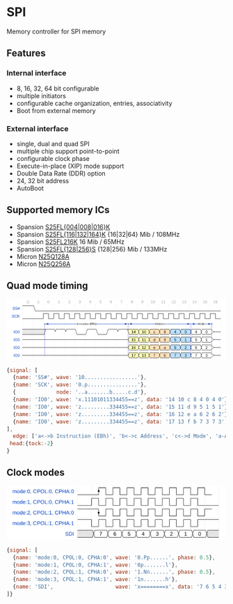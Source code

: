 # SPI
Memory controller for SPI memory

## Features

### Internal interface
 - 8, 16, 32, 64 bit configurable
 - multiple initiators
 - configurable cache organization, entries, associativity
 - Boot from external memory

### External interface
 - single, dual and quad SPI
 - multiple chip support point-to-point
 - configurable clock phase
 - Execute-in-place (XIP) mode support
 - Double Data Rate (DDR) option
 - 24, 32 bit address
 - AutoBoot

## Supported memory ICs

 - Spansion [S25FL{004|008|016}K](https://www.spansion.com/Support/Datasheets/S25FL004K-016K_00.pdf)
 - Spansion [S25FL{116|132|164}K](http://www.spansion.com/Support/Datasheets/S25FL1-K_00.pdf) {16|32|64} Mib / 108MHz
 - Spansion [S25FL216K](http://www.spansion.com/Support/Datasheets/S25FL216K_00.pdf) 16 Mib / 65MHz
 - Spansion [S25FL{128|256}S](http://www.spansion.com/Support/Datasheets/S25FL128S_256S_00.pdf) {128|256} Mib / 133MHz
 - Micron [N25Q128A](http://www.micron.com/~/media/Documents/Products/Data%20Sheet/NOR%20Flash/Serial%20NOR/N25Q/n25q_128mb_1_8v_65nm.pdf)
 - Micron [N25Q256A](http://www.micron.com/~/media/Documents/Products/Data%20Sheet/NOR%20Flash/Serial%20NOR/N25Q/n25q_256mb_3v_65nm.pdf)

## Quad mode timing

![quad spi addr mode](img/quad_spi_addr_mode.png)
```js
{signal: [
  {name: 'SS#', wave: '10.................'},
  {name: 'SCK', wave: '0.p................'},
  {             node: '..a.......b.....c.d'},
  {name: 'IO0', wave: 'x.11101011334455==z', data: '14 10 c 8 4 0 4 0'},
  {name: 'IO0', wave: 'z.........334455==z', data: '15 11 d 9 5 1 5 1'},
  {name: 'IO0', wave: 'z.........334455==z', data: '16 12 e a 6 2 6 2'},
  {name: 'IO0', wave: 'z.........334455==z', data: '17 13 f b 7 3 7 3', node: '..A.......B.....C.D'}
],
  edge: ['a<->b Instruction (EBh)', 'b<->c Address', 'c<->d Mode', 'a-A', 'b-B', 'c-C', 'd-D'],
 head:{tock:-2}
}
```

## Clock modes

![clock modes](img/clock_modes.png)

```js
{signal: [
  {name: 'mode:0, CPOL:0, CPHA:0', wave: '0.Pp......', phase: 0.5},
  {name: 'mode:1, CPOL:0, CPHA:1', wave: '0p.......l'},
  {name: 'mode:2, CPOL:1, CPHA:0', wave: '1.Nn......', phase: 0.5},
  {name: 'mode:3, CPOL:1, CPHA:1', wave: '1n.......h'},
  {name: 'SDI',                    wave: 'x========x', data: '7 6 5 4 3 2 1 0'},
]}
```
